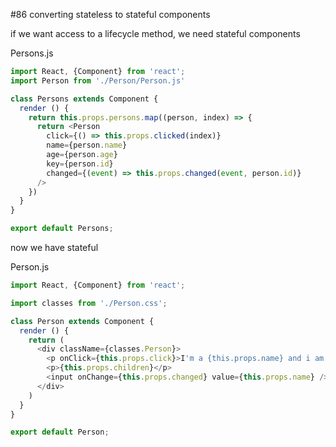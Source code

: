 #86 converting stateless to stateful components

if we want access to a lifecycle method, we need stateful components

Persons.js

```js
import React, {Component} from 'react';
import Person from './Person/Person.js'

class Persons extends Component {
  render () {
    return this.props.persons.map((person, index) => {
      return <Person
        click={() => this.props.clicked(index)}
        name={person.name} 
        age={person.age}
        key={person.id}
        changed={(event) => this.props.changed(event, person.id)}
      />
    })
  }
}

export default Persons;
```

now we have stateful

Person.js

```js
import React, {Component} from 'react';

import classes from './Person.css';

class Person extends Component {
  render () {
    return (
      <div className={classes.Person}>
        <p onClick={this.props.click}>I'm a {this.props.name} and i am {this.props.age} years old!</p>
        <p>{this.props.children}</p>
        <input onChange={this.props.changed} value={this.props.name} />
      </div>
    )
  }
}

export default Person;
```

















